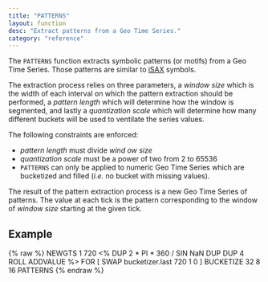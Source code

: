 ```yaml
---
title: "PATTERNS"
layout: function
desc: "Extract patterns from a Geo Time Series."
category: "reference"
---
```


The `PATTERNS` function extracts symbolic patterns (or motifs) from a Geo Time Series. Those patterns are similar to [iSAX](http://www.cs.ucr.edu/~eamonn/iSAX/iSAX.html) symbols.

The extraction process relies on three parameters, a *window size* which is the width of each interval on which the pattern extraction should be performed, a *pattern length* which will determine how the window is segmented, and lastly a *quantization scale* which will determine how many different buckets will be used to ventilate the series values.

The following constraints are enforced:

* *pattern length* must divide *wind ow size*
* *quantization scale* must be a power of two from 2 to 65536
* `PATTERNS` can only be applied to numeric Geo Time Series which are bucketized and filled (*i.e.* no bucket with missing values).

The result of the pattern extraction process is a new Geo Time Series of patterns. The value at each tick is the pattern corresponding to the window of *window size* starting at the given tick.

## Example ##

{% raw %}
<warp10-warpscript-widget backend="{{backend}}"  exec-endpoint="{{execEndpoint}}">NEWGTS
1 720
<% DUP 2 * PI * 360 / SIN NaN DUP DUP 4 ROLL ADDVALUE %> FOR
[ SWAP bucketizer.last 720 1 0 ] BUCKETIZE
32 8 16 PATTERNS</warp10-warpscript-widget>
{% endraw %}    
